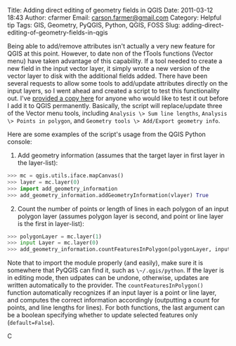 Title: Adding direct editing of geometry fields in QGIS
Date: 2011-03-12 18:43
Author: cfarmer
Email: carson.farmer@gmail.com
Category: Helpful tip
Tags: GIS, Geometry, PyQGIS, Python, QGIS, FOSS
Slug: adding-direct-editing-of-geometry-fields-in-qgis

Being able to add/remove attributes isn't actually a very new feature
for QGIS at this point. However, to date non of the fTools functions
(Vector menu) have taken advantage of this capability. If a tool needed
to create a new field in the input vector layer, it simply wrote a new
version of the vector layer to disk with the additional fields added.
There have been several requests to allow some tools to add/update
attributes directly on the input layers, so I went ahead and created a
script to test this functionality out. I've 
[provided a copy here](|filname|/uploads/add_geometry_information.py) 
for anyone who would like to test it out before I add it to QGIS
permanently. Basically, the script will replace/update three of the
Vector menu tools, including `Analysis \> Sum line lengths`, `Analysis
\> Points in polygon`, and `Geometry tools \> Add/Export geometry
info`.
<!--more-->
Here are some examples of the script's usage from the QGIS Python
console:

1. Add geometry information (assumes that the target layer in first
layer in the layer-list):

```python
>>> mc = qgis.utils.iface.mapCanvas()
>>> layer = mc.layer(0)
>>> import add_geometry_information
>>> add_geometry_information.addGeometryInformation(vlayer) True
```

2. Count the number of points or length of lines in each polygon of an
input polygon layer (assumes polygon layer is second, and point or line
layer is the first in layer-list):

```python
>>> polygonLayer = mc.layer(1)
>>> input Layer = mc.layer(0)
>>> add_geometry_information.countFeaturesInPolygon(polygonLayer, inputLayer) True
```

Note that to import the module properly (and easily), make sure it is
somewhere that PyQGIS can find it, such as `\~/.qgis/python`. If the layer
is in editing mode, then udpates can be undone, otherwise, updates are
written automatically to the provider. The `countFeaturesInPolygon()`
function automatically recognizes if an input layer is a point or line
layer, and computes the correct information accordingly (outputting a
count for points, and line lengths for lines). For both functions, the
last argument can be a boolean specifying whether to update selected
features only (`default=False`).

C
